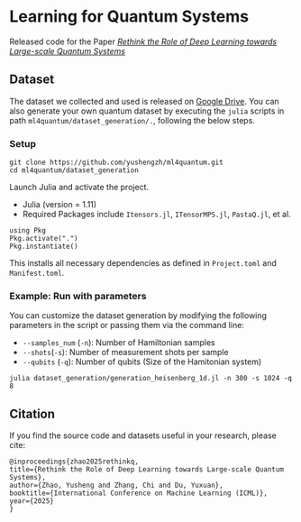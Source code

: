 # Learning for Quantum Systems

Released code for the Paper *[Rethink the Role of Deep Learning towards Large-scale Quantum Systems](https://arxiv.org/pdf/2505.13852)*


## Dataset
The dataset we collected and used is released on [Google Drive](https://drive.google.com/drive/folders/1nxtzRjxHECQ3cXZh3pzCI5mN1izIK1th?usp=sharing). You can also generate your own quantum dataset by executing the `julia` scripts in path `ml4quantum/dataset_generation/.`, following the below steps.
### Setup
>
    git clone https://github.com/yushengzh/ml4quantum.git
    cd ml4quantum/dataset_generation

Launch Julia and activate the project.
- Julia (version = 1.11)
- Required Packages include `Itensors.jl`, `ITensorMPS.jl`, `PastaQ.jl`, et al.
>
    using Pkg
    Pkg.activate(".")
    Pkg.instantiate()
This installs all necessary dependencies as defined in `Project.toml` and `Manifest.toml`.

### Example: Run with parameters
You can customize the dataset generation by modifying the following parameters in the script or passing them via the command line:
- `--samples_num` (`-n`): Number of Hamiltonian samples
- `--shots`(`-s`): Number of measurement shots per sample
- `--qubits` (`-q`): Number of qubits (Size of the Hamitonian system)
>
    julia dataset_generation/generation_heisenberg_1d.jl -n 300 -s 1024 -q 8


<!--
To set up the environment, run the following command to install the other required packages listed in the requirements.txt file in the current directory:
>
    pip install -r requirements.txt
-->
## Citation

If you find the source code and datasets useful in your research, please cite:
>
    @inproceedings{zhao2025rethinkq,
    title={Rethink the Role of Deep Learning towards Large-scale Quantum Systems},
    author={Zhao, Yusheng and Zhang, Chi and Du, Yuxuan},
    booktitle={International Conference on Machine Learning (ICML)},
    year={2025}
    }

